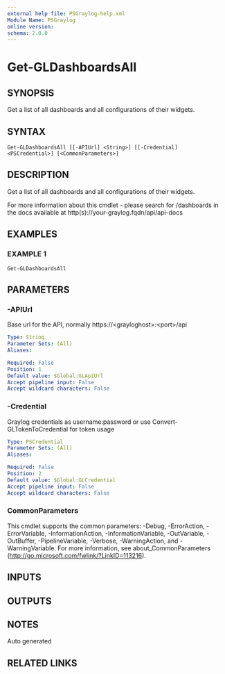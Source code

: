 ```yaml
---
external help file: PSGraylog-help.xml
Module Name: PSGraylog
online version:
schema: 2.0.0
---
```


# Get-GLDashboardsAll

## SYNOPSIS
Get a list of all dashboards and all configurations of their widgets.

## SYNTAX

```
Get-GLDashboardsAll [[-APIUrl] <String>] [[-Credential] <PSCredential>] [<CommonParameters>]
```

## DESCRIPTION
Get a list of all dashboards and all configurations of their widgets.


For more information about this cmdlet - please search for /dashboards in the docs available at http(s)://your-graylog.fqdn/api/api-docs

## EXAMPLES

### EXAMPLE 1
```
Get-GLDashboardsAll
```

## PARAMETERS

### -APIUrl
Base url for the API, normally https://\<grayloghost\>:\<port\>/api

```yaml
Type: String
Parameter Sets: (All)
Aliases:

Required: False
Position: 1
Default value: $Global:GLApiUrl
Accept pipeline input: False
Accept wildcard characters: False
```

### -Credential
Graylog credentials as username:password or use Convert-GLTokenToCredential for token usage

```yaml
Type: PSCredential
Parameter Sets: (All)
Aliases:

Required: False
Position: 2
Default value: $Global:GLCredential
Accept pipeline input: False
Accept wildcard characters: False
```

### CommonParameters
This cmdlet supports the common parameters: -Debug, -ErrorAction, -ErrorVariable, -InformationAction, -InformationVariable, -OutVariable, -OutBuffer, -PipelineVariable, -Verbose, -WarningAction, and -WarningVariable. For more information, see about_CommonParameters (http://go.microsoft.com/fwlink/?LinkID=113216).

## INPUTS

## OUTPUTS

## NOTES
Auto generated

## RELATED LINKS
